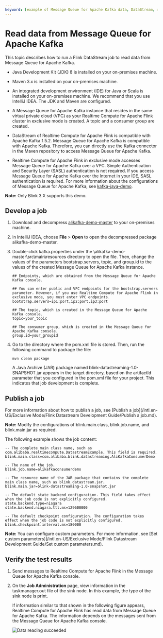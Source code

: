 ```yaml
---
keyword: [example of Message Queue for Apache Kafka data, DataStream, read data from Message Queue for Apache Kafka, Kafka]
---
```


# Read data from Message Queue for Apache Kafka

This topic describes how to run a Flink DataStream job to read data from Message Queue for Apache Kafka.

-   Java Development Kit \(JDK\) 8 is installed on your on-premises machine.
-   Maven 3.x is installed on your on-premises machine.
-   An integrated development environment \(IDE\) for Java or Scala is installed on your on-premises machine. We recommend that you use IntelliJ IDEA. The JDK and Maven are configured.
-   A Message Queue for Apache Kafka instance that resides in the same virtual private cloud \(VPC\) as your Realtime Compute for Apache Flink cluster in exclusive mode is created. A topic and a consumer group are created.

-   DataStream of Realtime Compute for Apache Flink is compatible with Apache Kafka 1.5.2. Message Queue for Apache Kafka is compatible with Apache Kafka. Therefore, you can directly use the Kafka connector in the Maven repository to access Message Queue for Apache Kafka.
-   Realtime Compute for Apache Flink in exclusive mode accesses Message Queue for Apache Kafka over a VPC. Simple Authentication and Security Layer \(SASL\) authentication is not required. If you access Message Queue for Apache Kafka over the Internet in your IDE, SASL authentication is required. For more information about the configurations of Message Queue for Apache Kafka, see [kafka-java-demo](https://github.com/AliwareMQ/aliware-kafka-demos/tree/master/kafka-java-demo).

**Note:** Only Blink 3.X supports this demo.

## Develop a job

1.  Download and decompress [alikafka-demo-master](https://github.com/RealtimeCompute/alikafka-demo) to your on-premises machine.

2.  In IntelliJ IDEA, choose **File** \> **Open** to open the decompressed package alikafka-demo-master.

3.  Double-click kafka.properties under the \\alikafka-demo-master\\src\\main\\resources directory to open the file. Then, change the values of the parameters bootstrap.servers, topic, and group.id to the values of the created Message Queue for Apache Kafka instance.

    ```
    ## Endpoints, which are obtained from the Message Queue for Apache Kafka console. 
    
    ## You can enter public and VPC endpoints for the bootstrap.servers parameter. However, if you use Realtime Compute for Apache Flink in exclusive mode, you must enter VPC endpoints. 
    bootstrap.servers=ip1:port,ip2:port,ip3:port
    
    ## The topic, which is created in the Message Queue for Apache Kafka console. 
    topic=your_topic
    
    ## The consumer group, which is created in the Message Queue for Apache Kafka console. 
    group.id=your_groupid
    ```

4.  Go to the directory where the pom.xml file is stored. Then, run the following command to package the file:

    ```
    mvn clean package
    ```

    A Java Archive \(JAR\) package named blink-datastreaming-1.0-SNAPSHOT.jar appears in the target directory, based on the artifactId parameter that you configured in the pom.xml file for your project. This indicates that job development is complete.


## Publish a job

For more information about how to publish a job, see [Publish a job](/intl.en-US/Exclusive Mode/Flink Datastream Development Guide/Publish a job.md).

**Note:** Modify the configurations of blink.main.class, blink.job.name, and blink.main.jar as required.

The following example shows the job content:

```
-- The complete main class name, such as com.alibaba.realtimecompute.DatastreamExample. This field is required. 
blink.main.class=com.alibaba.blink.datastreaming.AliKafkaConsumerDemo

-- The name of the job. 
blink.job.name=alikafkaconsumerdemo

-- The resource name of the JAR package that contains the complete main class name, such as blink_datastream.jar. 
blink.main.jar=blink-datastreaming-1.0-snapshot.jar

-- The default state backend configuration. This field takes effect when the job code is not explicitly configured. 
state.backend.type=niagara
state.backend.niagara.ttl.ms=129600000

-- The default checkpoint configuration. The configuration takes effect when the job code is not explicitly configured. 
blink.checkpoint.interval.ms=180000
```

**Note:** You can configure custom parameters. For more information, see [Set custom parameters](/intl.en-US/Exclusive Mode/Flink Datastream Development Guide/Set custom parameters.md).

## Verify the test results

1.  Send messages to Realtime Compute for Apache Flink in the Message Queue for Apache Kafka console.

2.  On the **Job Administration** page, view information in the taskmanager.out file of the sink node. In this example, the type of the sink node is print.

    If information similar to that shown in the following figure appears, Realtime Compute for Apache Flink has read data from Message Queue for Apache Kafka. The information depends on the messages sent from the Message Queue for Apache Kafka console.

    ![Data reading succeeded](https://static-aliyun-doc.oss-accelerate.aliyuncs.com/assets/img/en-US/0365749951/p93774.png)


